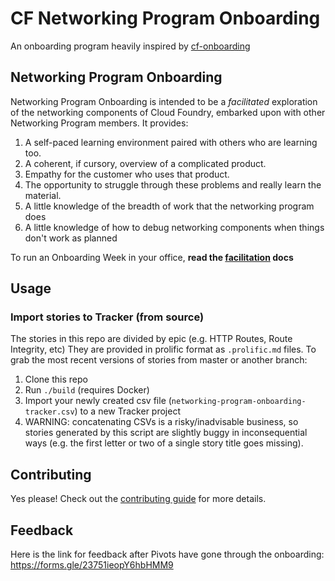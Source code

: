 # CF Networking Program Onboarding
An onboarding program heavily inspired by [cf-onboarding](https://github.com/pivotal/cf-onboarding)

## Networking Program Onboarding 
Networking Program Onboarding is intended to be a _facilitated_ exploration of the networking components of Cloud Foundry, embarked upon with other Networking Program members. It provides:

1. A self-paced learning environment paired with others who are learning too.
1. A coherent, if cursory, overview of a complicated product.
1. Empathy for the customer who uses that product.
1. The opportunity to struggle through these problems and really learn the material.
1. A little knowledge of the breadth of work that the networking program does
1. A little knowledge of how to debug networking components when things don't work as planned

To run an Onboarding Week in your office, **read the [facilitation](FACILITATING.md) docs** 

## Usage
### Import stories to Tracker (from source)
The stories in this repo are divided by epic (e.g. HTTP Routes, Route Integrity, etc) They are provided in prolific format as `.prolific.md` files. To grab the most recent versions of stories from master or another branch:

1. Clone this repo
1. Run `./build` (requires Docker)
1. Import your newly created csv file (`networking-program-onboarding-tracker.csv`) to a new Tracker project
1. WARNING: concatenating CSVs is a risky/inadvisable business, so stories generated by this script are slightly buggy in inconsequential ways (e.g. the first letter or two of a single story title goes missing).

## Contributing
Yes please! Check out the [contributing guide](./CONTRIBUTING.md) for more details.

## Feedback

Here is the link for feedback after Pivots have gone through the onboarding: https://forms.gle/23751ieopY6hbHMM9
